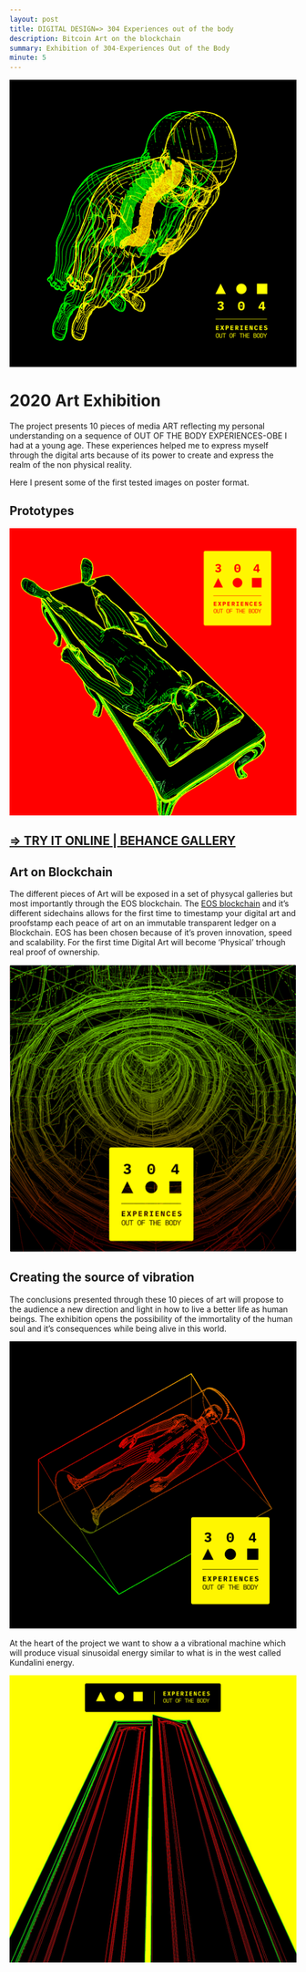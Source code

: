 ```yaml
---
layout: post
title: DIGITAL DESIGN=> 304 Experiences out of the body
description: Bitcoin Art on the blockchain
summary: Exhibition of 304-Experiences Out of the Body
minute: 5
---
```


![304 - Experiences out of the body](/assets/images/art/304/obe-1.png)

# 2020 Art Exhibition

The project presents 10 pieces of media ART reflecting my personal understanding on a sequence of OUT OF THE BODY EXPERIENCES-OBE I had at a young age. These experiences helped me to express myself through the digital arts because of its power to create and express the realm of the non physical reality.

Here I present some of the first tested images on poster format.

## Prototypes

![304 - Experiences out of the body](/assets/images/art/304/obe-6.png)

## [=> TRY IT ONLINE | BEHANCE GALLERY](https://www.behance.net/gallery/83184043/304-OBE)

## Art on Blockchain

The different pieces of Art will be exposed in a set of physycal galleries but most importantly through the EOS blockchain. The [EOS blockchain](https://eos.io/) and it’s different sidechains allows for the first time to timestamp your digital art and proofstamp each peace of art on an immutable transparent ledger on a Blockchain. EOS has been chosen because of it’s proven innovation, speed and scalability. For the first time Digital Art will become ‘Physical’ trhough real proof of ownership.

![304 - Experiences out of the body](/assets/images/art/304/obe-4.png)

## Creating the source of vibration

The conclusions presented through these 10 pieces of art will propose to the audience a new direction and light in how to live a better life as human beings. The exhibition opens the possibility of the immortality of the human soul and it’s consequences while being alive in this world.

![304 - Experiences out of the body](/assets/images/art/304/obe-7.png)

At the heart of the project we want to show a a vibrational machine which will produce visual sinusoidal energy similar to what is in the west called Kundalini energy.

![304 - Experiences out of the body](/assets/images/art/304/obe-9.png)
